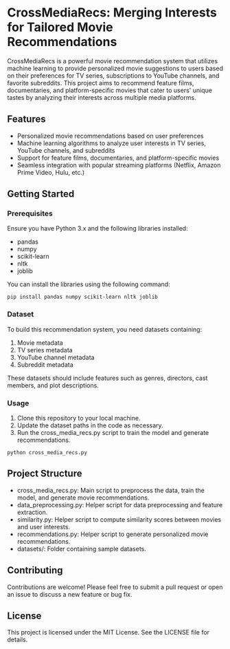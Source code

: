 # CrossMediaRecs: Merging Interests for Tailored Movie Recommendations

CrossMediaRecs is a powerful movie recommendation system that utilizes machine learning to provide personalized movie suggestions to users based on their preferences for TV series, subscriptions to YouTube channels, and favorite subreddits. This project aims to recommend feature films, documentaries, and platform-specific movies that cater to users' unique tastes by analyzing their interests across multiple media platforms.

## Features

* Personalized movie recommendations based on user preferences
* Machine learning algorithms to analyze user interests in TV series, YouTube channels, and subreddits
* Support for feature films, documentaries, and platform-specific movies
* Seamless integration with popular streaming platforms (Netflix, Amazon Prime Video, Hulu, etc.)

## Getting Started

### Prerequisites

Ensure you have Python 3.x and the following libraries installed:

* pandas
* numpy
* scikit-learn
* nltk
* joblib

You can install the libraries using the following command:

``` 
pip install pandas numpy scikit-learn nltk joblib
```
### Dataset
To build this recommendation system, you need datasets containing:

1. Movie metadata
2. TV series metadata
3. YouTube channel metadata
4. Subreddit metadata

These datasets should include features such as genres, directors, cast members, and plot descriptions.

### Usage

1. Clone this repository to your local machine.
2. Update the dataset paths in the code as necessary.
3. Run the cross_media_recs.py script to train the model and generate recommendations.

```
python cross_media_recs.py
```

## Project Structure

* cross_media_recs.py: Main script to preprocess the data, train the model, and generate movie recommendations.
* data_preprocessing.py: Helper script for data preprocessing and feature extraction.
* similarity.py: Helper script to compute similarity scores between movies and user interests.
* recommendations.py: Helper script to generate personalized movie recommendations.
* datasets/: Folder containing sample datasets.

## Contributing

Contributions are welcome! Please feel free to submit a pull request or open an issue to discuss a new feature or bug fix.

## License

This project is licensed under the MIT License. See the LICENSE file for details.
